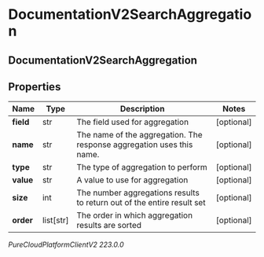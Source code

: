 # DocumentationV2SearchAggregation

## DocumentationV2SearchAggregation

## Properties

|Name | Type | Description | Notes|
|------------ | ------------- | ------------- | -------------|
| **field** | str | The field used for aggregation | [optional] |
| **name** | str | The name of the aggregation. The response aggregation uses this name. | [optional] |
| **type** | str | The type of aggregation to perform | [optional] |
| **value** | str | A value to use for aggregation | [optional] |
| **size** | int | The number aggregations results to return out of the entire result set | [optional] |
| **order** | list[str] | The order in which aggregation results are sorted | [optional] |



_PureCloudPlatformClientV2 223.0.0_
